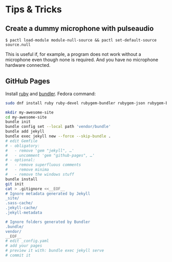 # Tips & Tricks

## Create a dummy microphone with pulseaudio

```
$ pactl load-module module-null-source && pactl set-default-source source.null
```

This is useful if, for example, a program does not work without a microphone even though none is required.
And you have no microphone hardware connected.

## GitHub Pages

Install [ruby](https://www.ruby-lang.org/) and [bundler](https://bundler.io/). Fedora command:

```bash
sudo dnf install ruby ruby-devel rubygem-bundler rubygem-json rubygem-bigdecimal
```

```bash
mkdir my-awesome-site
cd my-awesome-site
bundle init
bundle config set --local path 'vendor/bundle'
bundle add jekyll
bundle exec jekyll new --force --skip-bundle .
# edit Gemfile
# - obligatory:
#   - remove 'gem "jekyll", …'
#   - uncomment 'gem "github-pages", …'
# - optional:
#   - remove superfluous comments
#   - remove minima
#   - remove the windows stuff
bundle install
git init
cat > .gitignore <<__EOF__
# Ignore metadata generated by Jekyll
_site/
.sass-cache/
.jekyll-cache/
.jekyll-metadata

# Ignore folders generated by Bundler
.bundle/
vendor/
__EOF__
# edit _config.yaml
# add your pages
# preview it with: bundle exec jekyll serve
# commit it
```
